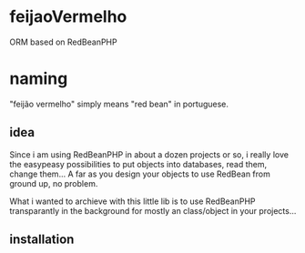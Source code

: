 # feijaoVermelho
ORM based on RedBeanPHP

# naming
"feij&atilde;o vermelho" simply means "red bean" in portuguese.

## idea
Since i am using RedBeanPHP in about a dozen projects or so, i really love the easypeasy possibilities to put objects into databases, read them, change them... A far as you design your objects to use RedBean from ground up, no problem.

What i wanted to archieve with this little lib is to use RedBeanPHP transparantly in the background for mostly an class/object in your projects... 

## installation

